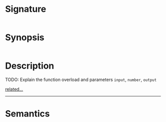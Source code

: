 # Signature
```vikid-signature
```

# Synopsis
```vikid-synopsis
```

# Description
TODO: Explain the function overload and parameters `input`, `number`, `output`

[related...](https://en.wikipedia.org/wiki/Inequality_(mathematics))

----
# Semantics